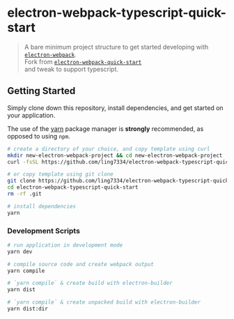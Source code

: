 # electron-webpack-typescript-quick-start
> A bare minimum project structure to get started developing with [`electron-webpack`](https://github.com/electron-userland/electron-webpack).  
> Fork from [`electron-webpack-quick-start`](https://github.com/electron-userland/electron-webpack-quick-start)  
> and tweak to support typescript.

## Getting Started
Simply clone down this repository, install dependencies, and get started on your application.

The use of the [yarn](https://yarnpkg.com/) package manager is **strongly** recommended, as opposed to using `npm`.

```bash
# create a directory of your choice, and copy template using curl
mkdir new-electron-webpack-project && cd new-electron-webpack-project
curl -fsSL https://github.com/ling7334/electron-webpack-typescript-quick-start/archive/master.tar.gz | tar -xz --strip-components 1

# or copy template using git clone
git clone https://github.com/ling7334/electron-webpack-typescript-quick-start.git
cd electron-webpack-typescript-quick-start
rm -rf .git

# install dependencies
yarn
```

### Development Scripts

```bash
# run application in development mode
yarn dev

# compile source code and create webpack output
yarn compile

# `yarn compile` & create build with electron-builder
yarn dist

# `yarn compile` & create unpacked build with electron-builder
yarn dist:dir
```
